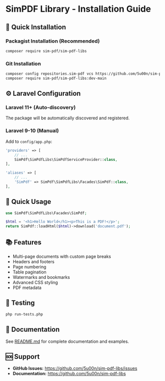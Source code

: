 # SimPDF Library - Installation Guide

## 🚀 Quick Installation

### Packagist Installation (Recommended)

```bash
composer require sim-pdf/sim-pdf-libs
```

### Git Installation

```bash
composer config repositories.sim-pdf vcs https://github.com/5u00n/sim-pdf-libs
composer require sim-pdf/sim-pdf-libs:dev-main
```

## ⚙️ Laravel Configuration

### Laravel 11+ (Auto-discovery)

The package will be automatically discovered and registered.

### Laravel 9-10 (Manual)

Add to `config/app.php`:

```php
'providers' => [
    // ...
    SimPdf\SimPdfLibs\SimPdfServiceProvider::class,
],

'aliases' => [
    // ...
    'SimPdf' => SimPdf\SimPdfLibs\Facades\SimPdf::class,
],
```

## 🎯 Quick Usage

```php
use SimPdf\SimPdfLibs\Facades\SimPdf;

$html = '<h1>Hello World</h1><p>This is a PDF!</p>';
return SimPdf::loadHtml($html)->download('document.pdf');
```

## 📚 Features

- Multi-page documents with custom page breaks
- Headers and footers
- Page numbering
- Table pagination
- Watermarks and bookmarks
- Advanced CSS styling
- PDF metadata

## 🧪 Testing

```bash
php run-tests.php
```

## 📖 Documentation

See [README.md](README.md) for complete documentation and examples.

## 🆘 Support

- **GitHub Issues:** https://github.com/5u00n/sim-pdf-libs/issues
- **Documentation:** https://github.com/5u00n/sim-pdf-libs
